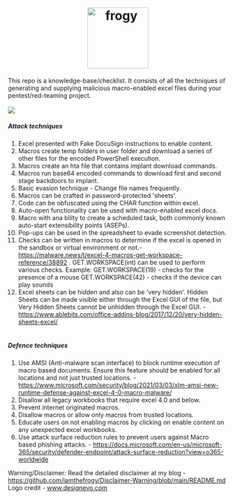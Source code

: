 <h1 align="center">
  <a href="https://github.com/iamthefrogy/frogy"><img src="https://user-images.githubusercontent.com/8291014/111030700-a4cf2180-83fb-11eb-840b-39185a478d85.png" alt="frogy" height=140px></a>

  </h1>

This repo is a knowledge-base/checklist. It consists of all the techniques of generating and supplying malicious macro-enabled excel files during your pentest/red-teaming project.<br/><br/>
![](https://visitor-badge.glitch.me/badge?page_id=iamthefrogy.Marcomino)<a href="https://twitter.com/iamthefrogy"></a>

##### Attack techniques
1. Excel presented with Fake DocuSign instructions to enable content.
2. Macros create temp folders in user folder and download a series of other files for the encoded PowerShell execution.
3. Macros create an hta file that contains implant download commands.
4. Macros run base64 encoded commands to download first and second stage backdoors to implant.
5. Basic evasion technique - Change file names frequently.
6. Macros can be crafted in password-protected 'sheets'.
7. Code can be obfuscated using the CHAR function within excel.
8. Auto-open functionality can be used with macro-enabled excel docs.
9. Macro with ana bility to create a scheduled task, both commonly known auto-start extensibility points (ASEPs).
10. Pop-ups can be used in the spreadsheet to evade screenshot detection.
11. Checks can be written in macros to determine if the excel is opened in the sandbox or virtual environment or not.- https://malware.news/t/excel-4-macros-get-workspace-reference/38892 . GET.WORKSPACE(int) can be used to perform various checks. Example:
GET.WORKSPACE(19) - checks for the presence of a mouse
GET.WORKSPACE(42) - checks if the device can play sounds
10. Excel sheets can be hidden and also can be 'very hidden'. Hidden Sheets can be made visible either through the Excel GUI of the file, but Very Hidden Sheets cannot be unhidden through the Excel GUI. - https://www.ablebits.com/office-addins-blog/2017/12/20/very-hidden-sheets-excel/<br/><br/>

##### Defence techniques
1. Use AMSI (Anti-malware scan interface) to block runtime execution of macro based documents. Ensure this feature should be enabled for all locations and not just trusted locations. - https://www.microsoft.com/security/blog/2021/03/03/xlm-amsi-new-runtime-defense-against-excel-4-0-macro-malware/
2. Disallow all legacy workbooks that require excel 4.0 and below.
3. Prevent internet originated macros.
4. Disallow macros or allow only macros from trusted locations.
5. Educate users on not enabling macros by clicking on enable content on any unexpected excel workbooks.
6. Use attack surface reduction rules to prevent users against Macro based phishing attacks. - https://docs.microsoft.com/en-us/microsoft-365/security/defender-endpoint/attack-surface-reduction?view=o365-worldwide

Warning/Disclaimer: Read the detailed disclaimer at my blog - https://github.com/iamthefrogy/Disclaimer-Warning/blob/main/README.md <br/>
Logo credit - www.designevo.com
